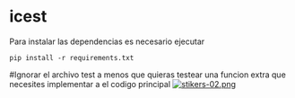 
# icest
Para instalar las dependencias es necesario ejecutar
```
pip install -r requirements.txt
```
#Ignorar el archivo test a menos que quieras testear una funcion extra que necesites implementar a el codigo principal 
[![stikers-02.png](https://i.postimg.cc/mrNjX0qJ/stikers-02.png)](https://postimg.cc/p9rKy1PJ)
